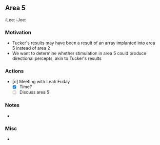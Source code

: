 ## Area 5
:Lee: :Joe:  

### Motivation
- Tucker's results may have been a result of an array implanted into area 5 instead of area 2
- We want to determine whether stimulation in area 5 could produce directional percepts, akin to Tucker's results

### Actions
- [o] Meeting with Leah Friday
  - [X] Time?
  - [ ] Discuss area 5

### Notes
- 

### Misc
- 

